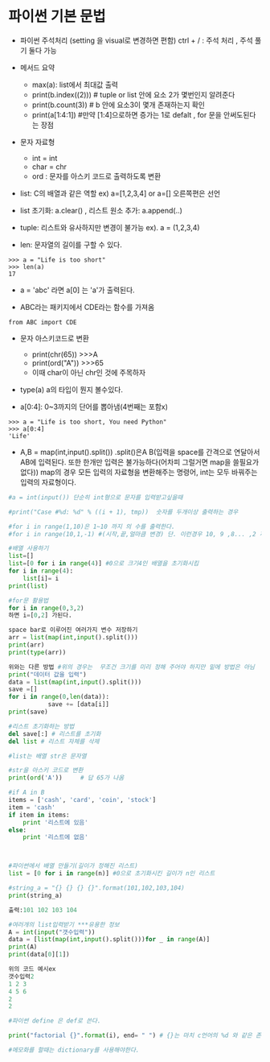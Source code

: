 # 파이썬 기본 문법

- 파이썬 주석처리 (setting 을 visual로 변경하면 편함)
ctrl + / : 주석 처리 , 주석 풀기 둘다 가능

- 메서드 요약
  - max(a): list에서 최대값 출력
  - print(b.index((2)))  # tuple or list 안에 요소 2가 몇번인지 알려준다
  - print(b.count(3))  # b 안에 요소3이 몇개 존재하는지 확인
  - print(a[1:4:1])    #만약 [1:4]으로하면 증가는 1로 defalt , for 문을 안써도된다는 장점

- 문자 자료형
    - int = int
    - char = chr 
    - ord : 문자를 아스키 코드로 출력하도록 변환

- list: C의 배열과 같은 역할  ex) a=[1,2,3,4] or a=[]  오른쪽편은 선언   
- list 초기화: a.clear() , 리스트 원소 추가: a.append(..)
- tuple: 리스트와 유사하지만 변경이 불가능  ex). a = (1,2,3,4)

- len: 문자열의 길이를 구할 수 있다.
```
>>> a = "Life is too short"
>>> len(a)
17
```
- a = 'abc' 라면 a[0] 는 'a'가 출력된다.

- ABC라는 패키지에서 CDE라는 함수를 가져옴

```
from ABC import CDE 
```

- 문자 아스키코드로 변환
    - print(chr(65))   >>>A
    - print(ord("A"))  >>>65
    - 이때 char이 아닌 chr인 것에 주목하자 

- type(a) a의 타입이 뭔지 볼수있다.

- a[0:4]: 0~3까지의 단어를 뽑아냄(4번째는 포함x)

```
>>> a = "Life is too short, You need Python"
>>> a[0:4]
'Life'
```

- A,B = map(int,input().split())   .split()은A B(입력을 space를 간격으로 연달아서 AB에 입력된다. 또한 한개만 입력은 불가능하다(어차피 그럴거면 map을 쓸필요가없다))
map의 경우 모든 입력의 자료형을 변환해주는 명령어, int는 모두 바꿔주는 입력의 자료형이다.

```py
#a = int(input()) 단순히 int형으로 문자를 입력받고싶을때

#print("Case #%d: %d" % ((i + 1), tmp))  숫자를 두개이상 출력하는 경우

#for i in range(1,10)은 1~10 까지 의 수를 출력한다.
#for i in range(10,1,-1) #(시작,끝,얼마큼 변경) 단. 이런경우 10, 9 ,8... ,2 까지 만 출력

#배열 사용하기
list=[]
list=[0 for i in range(4)] #0으로 크기4인 배열을 초기화시킴
for i in range(4):
    list[i]= i
print(list)

#for문 활용법 
for i in range(0,3,2)
하면 i=[0,2] 가된다.

space bar로 이루어진 여러가지 변수 저장하기
arr = list(map(int,input().split()))
print(arr)
print(type(arr))

위와는 다른 방법 #위의 경우는  무조건 크기를 미리 정해 주어야 하지만 밑에 방법은 아님
print("데이터 값을 입력")
data = list(map(int,input().split()))
save =[]
for i in range(0,len(data)):
           save += [data[i]]
print(save)

#리스트 초기화하는 방법 
del save[:] # 리스트를 초기화
del list # 리스트 자체를 삭제

#list는 배열 str은 문자열

#str을 아스키 코드로 변환
print(ord('A'))     # 답 65가 나옴

#if A in B
items = ['cash', 'card', 'coin', 'stock']
item = 'cash'
if item in items:
	print '리스트에 있음'
else:
	print '리스트에 없음'



#파이썬에서 배열 만들기(길이가 정해진 리스트)
list = [0 for i in range(n)] #0으로 초기화시킨 길이가 n인 리스트

#string_a = "{} {} {} {}".format(101,102,103,104)
print(string_a)

출력:101 102 103 104

#여러개의 list입력받기 ***유용한 정보
A = int(input("갯수입력"))
data = [list(map(int,input().split()))for _ in range(A)]
print(A)
print(data[0][1])

위의 코드 예시ex
갯수입력2
1 2 3
4 5 6
2
2

#파이썬 define 은 def로 쓴다.

print("factorial {}".format(i), end= " ") # {}는 마치 c언어의 %d 와 같은 존재 이고 사용할때는 format을 사용해야한다.

#메모화를 할때는 dictionary를 사용해야한다.
``` 